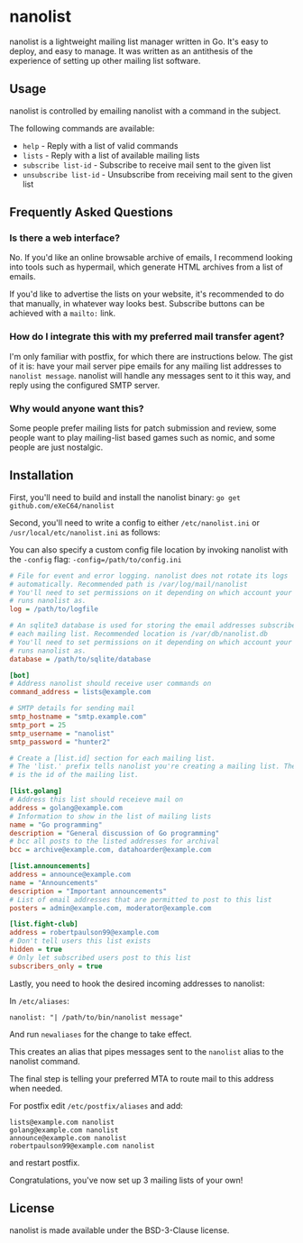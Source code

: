 nanolist
========

nanolist is a lightweight mailing list manager written in Go. It's easy to
deploy, and easy to manage. It was written as an antithesis of the experience
of setting up other mailing list software.

Usage
-----

nanolist is controlled by emailing nanolist with a command in the subject.

The following commands are available:

* `help` - Reply with a list of valid commands
* `lists` - Reply with a list of available mailing lists
* `subscribe list-id` - Subscribe to receive mail sent to the given list
* `unsubscribe list-id` - Unsubscribe from receiving mail sent to the given list

Frequently Asked Questions
--------------------------

### Is there a web interface?

No. If you'd like an online browsable archive of emails, I recommend looking
into tools such as hypermail, which generate HTML archives from a list of
emails.

If you'd like to advertise the lists on your website, it's recommended to do
that manually, in whatever way looks best. Subscribe buttons can be achieved
with a `mailto:` link.

### How do I integrate this with my preferred mail transfer agent?

I'm only familiar with postfix, for which there are instructions below. The
gist of it is: have your mail server pipe emails for any mailing list addresses
to `nanolist message`. nanolist will handle any messages sent to it this way,
and reply using the configured SMTP server.

### Why would anyone want this?

Some people prefer mailing lists for patch submission and review, some people
want to play mailing-list based games such as nomic, and some people are just
nostalgic.

Installation
------------

First, you'll need to build and install the nanolist binary:
`go get github.com/eXeC64/nanolist`

Second, you'll need to write a config to either `/etc/nanolist.ini`
or `/usr/local/etc/nanolist.ini` as follows:

You can also specify a custom config file location by invoking nanolist
with the `-config` flag: `-config=/path/to/config.ini`

```ini
# File for event and error logging. nanolist does not rotate its logs
# automatically. Recommended path is /var/log/mail/nanolist
# You'll need to set permissions on it depending on which account your MTA
# runs nanolist as.
log = /path/to/logfile

# An sqlite3 database is used for storing the email addresses subscribed to
# each mailing list. Recommended location is /var/db/nanolist.db
# You'll need to set permissions on it depending on which account your MTA
# runs nanolist as.
database = /path/to/sqlite/database

[bot]
# Address nanolist should receive user commands on
command_address = lists@example.com

# SMTP details for sending mail
smtp_hostname = "smtp.example.com"
smtp_port = 25
smtp_username = "nanolist"
smtp_password = "hunter2"

# Create a [list.id] section for each mailing list.
# The 'list.' prefix tells nanolist you're creating a mailing list. The rest
# is the id of the mailing list.

[list.golang]
# Address this list should receieve mail on
address = golang@example.com
# Information to show in the list of mailing lists
name = "Go programming"
description = "General discussion of Go programming"
# bcc all posts to the listed addresses for archival
bcc = archive@example.com, datahoarder@example.com

[list.announcements]
address = announce@example.com
name = "Announcements"
description = "Important announcements"
# List of email addresses that are permitted to post to this list
posters = admin@example.com, moderator@example.com

[list.fight-club]
address = robertpaulson99@example.com
# Don't tell users this list exists
hidden = true
# Only let subscribed users post to this list
subscribers_only = true
```

Lastly, you need to hook the desired incoming addresses to nanolist:

In `/etc/aliases`:
```
nanolist: "| /path/to/bin/nanolist message"
```

And run `newaliases` for the change to take effect.

This creates an alias that pipes messages sent to the `nanolist` alias to the
nanolist command.

The final step is telling your preferred MTA to route mail to this address
when needed.

For postfix edit `/etc/postfix/aliases` and add:
```
lists@example.com nanolist
golang@example.com nanolist
announce@example.com nanolist
robertpaulson99@example.com nanolist
```
and restart postfix.

Congratulations, you've now set up 3 mailing lists of your own!

License
-------

nanolist is made available under the BSD-3-Clause license.

